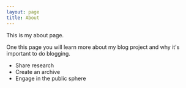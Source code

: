 ```yaml
---
layout: page
title: About
---
```


This is my about page.

One this page you will learn more about my blog project and why it's important to do blogging.

- Share research
- Create an archive
- Engage in the public sphere
